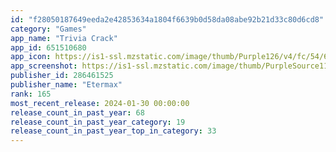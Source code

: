 ```yaml
---
id: "f28050187649eeda2e42853634a1804f6639b0d58da08abe92b21d33c80d6cd8"
category: "Games"
app_name: "Trivia Crack"
app_id: 651510680
app_icon: https://is1-ssl.mzstatic.com/image/thumb/Purple126/v4/fc/54/6f/fc546fda-a9a2-012a-0a13-13d408971d16/AppIcon-1x_U007emarketing-0-6-0-85-220.png/1024x1024bb.png
app_screenshot: https://is1-ssl.mzstatic.com/image/thumb/PurpleSource116/v4/fb/a8/bb/fba8bb1b-26a3-5332-c9fb-c51cb8d3acf9/f64dcb9a-4872-4968-86b0-05ce2b6dea96_6.5_01.png/1242x2688bb.png
publisher_id: 286461525
publisher_name: "Etermax"
rank: 165
most_recent_release: 2024-01-30 00:00:00
release_count_in_past_year: 68
release_count_in_past_year_category: 19
release_count_in_past_year_top_in_category: 33
---
```

